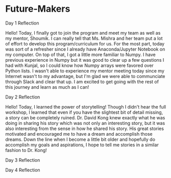 # Future-Makers
Day 1 Reflection

Hello! Today, I finally got to join the program and meet my team as well as my mentor, Shoumik. I can really tell that Ms. Mishra and her team put a lot of effort to develop this program/curriculum for us. For the most part, today was sort of a refresher since I already have Anaconda/Jupyter Notebook on my computer. On top of that, I got a little more familiar to Numpy. I have previous experience in Numpy but it was good to clear up a few questions I had with Kunjal, so I could know how Numpy arrays were favored over Python lists. I wasn't able to experience my mentor meeting today since my Internet wasn't to my advantage, but I'm glad we were able to communciate through Slack and clear that up. I am excited to get going with the rest of this journey and learn as much as I can!

Day 2 Reflection

Hello! Today, I learned the power of storytelling! Though I didn't hear the full workshop, I learned that even if you have the slightest bit of detail missing, a story can be completely ruined. Dr. David Kong knew exactly what he was doing in sharing his story which was not only an interesting story, but it was also interesting from the sense in how he shared his story. His great stories motivated and encouraged me to have a dream and accomplish those dreams. Down the line when I become a little bit older and hopefully do accomplish my goals and aspirations, I hope to tell me stories in a similar fashion to Dr. Kong!

Day 3 Reflection


Day 4 Reflection


